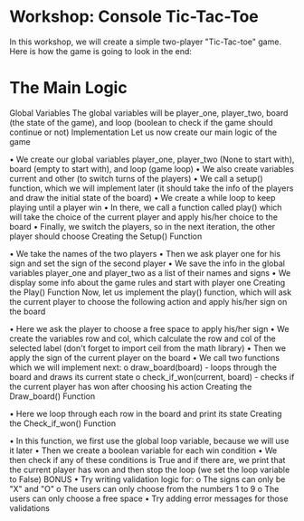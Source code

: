 # Workshop: Console Tic-Tac-Toe
In this workshop, we will create a simple two-player "Tic-Tac-toe" game. Here is how the game is going to look in the end:
  


# The Main Logic
Global Variables
The global variables will be player_one, player_two, board (the state of the game), and loop (boolean to check if the game should continue or not)
Implementation
Let us now create our main logic of the game
 
•	We create our global variables player_one, player_two (None to start with), board (empty to start with), and loop (game loop)
•	We also create variables current and other (to switch turns of the players)
•	We call a setup() function, which we will implement later (it should take the info of the players and draw the initial state of the board)
•	We create a while loop to keep playing until a player win
•	In there, we call a function called play() which will take the choice of the current player and apply his/her choice to the board
•	Finally, we switch the players, so in the next iteration, the other player should choose
Creating the Setup() Function
 
•	We take the names of the two players
•	Then we ask player one for his sign and set the sign of the second player
•	We save the info in the global variables player_one and player_two as a list of their names and signs
•	We display some info about the game rules and start with player one
Creating the Play() Function
Now, let us implement the play() function, which will ask the current player to choose the following action and apply his/her sign on the board
 
•	Here we ask the player to choose a free space to apply his/her sign
•	We create the variables row and col, which calculate the row and col of the selected label (don't forget to import ceil from the math library)
•	Then we apply the sign of the current player on the board
•	We call two functions which we will implement next:
o	draw_board(board) - loops through the board and draws its current state
o	check_if_won(current, board) - checks if the current player has won after choosing his action
Creating the Draw_board() Function
 
•	Here we loop through each row in the board and print its state
Creating the Check_if_won() Function
 
•	In this function, we first use the global loop variable, because we will use it later
•	Then we create a boolean variable for each win condition
•	We then check if any of these conditions is True and if there are, we print that the current player has won and then stop the loop (we set the loop variable to False)
BONUS
•	Try writing validation logic for:
o	The signs can only be "X" and "O"
o	The users can only choose from the numbers 1 to 9
o	The users can only choose a free space
•	Try adding error messages for those validations

